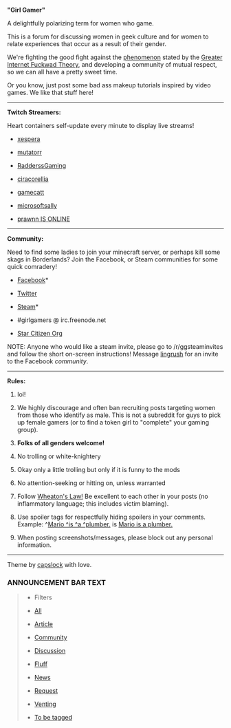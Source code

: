 **"Girl Gamer"**

A delightfully polarizing term for women who game.  

This is a forum for discussing women in geek culture and for women to relate experiences that occur as a result of their gender.

We're fighting the good fight against the [phenomenon](http://www.penny-arcade.com/comic/2004/03/19) stated by the [Greater Internet Fuckwad Theory](http://en.wikipedia.org/wiki/Online_disinhibition_effect), and developing a community of mutual respect, so we can all have a pretty sweet time.

Or you know, just post some bad ass makeup tutorials inspired by video games. We like that stuff here!

---------------------------

**Twitch Streamers:**

Heart containers self-update every minute to display live streams!

* [xespera](http://www.twitch.tv/xespera)

* [mutatorr](http://www.twitch.tv/mutatorr)

* [RadderssGaming](http://www.twitch.tv/RadderssGaming)

* [ciracorellia](http://www.twitch.tv/ciracorellia)

* [gamecatt](http://www.twitch.tv/gamecatt)

* [microsoftsally](http://www.twitch.tv/microsoftsally)

* [prawnn IS ONLINE](http://www.twitch.tv/prawnn)

----------------------------

**Community:**

Need to find some ladies to join your minecraft server, or perhaps kill some skags in Borderlands? Join the Facebook, or Steam communities for some quick comradery!

* [Facebook](http://on.fb.me/d0v1kh)*

* [Twitter](https://twitter.com/rgirlgamers)

* [Steam](http://steamcommunity.com/groups/girlgamers-reddit)*

* \#girlgamers @ irc.freenode.net

* [Star Citizen Org](https://robertsspaceindustries.com/orgs/GIRLGAMERS)

NOTE: Anyone who would like a steam invite, please go to /r/ggsteaminvites and follow the short on-screen instructions!
Message [lingrush](http://www.reddit.com/message/compose/?to=lingrush) for an invite to the Facebook *community*.  



---------------------------
**Rules:**

1. lol!

2. We highly discourage and often ban recruiting posts targeting women from those who identify as male. This is not a subreddit for guys to pick up female gamers (or to find a token girl to "complete" your gaming group).  

3. **Folks of all genders welcome!**

4. No trolling or white-knightery

5. Okay only a little trolling but only if it is funny to the mods

6. No attention-seeking or hitting on, unless warranted

7. Follow [Wheaton's Law!](http://knowyourmeme.com/memes/wheatons-law) Be excellent to each other in your posts (no inflammatory language; this includes victim blaming).  

8. Use spoiler tags for respectfully hiding spoilers in your comments. Example:
^[Mario ^is ^a ^plumber.](/spoiler) is [Mario is a plumber.](/spoiler)  

9. When posting screenshots/messages, please block out any personal information.

---------------------------

Theme by [capslock](http://www.reddit.com/user/capslock/) with love.

### ANNOUNCEMENT BAR TEXT

>* Filters
>
>* [All](http://www.reddit.com/r/girlgamers/)
>
>* [Article](http://az.reddit.com/r/girlgamers/#az)
>
>* [Community](http://cq.reddit.com/r/girlgamers/#cq)
>
>* [Discussion](http://dz.reddit.com/r/girlgamers/#dz)
>
>* [Fluff](http://fz.reddit.com/r/girlgamers/#fz)
>
>* [News](http://nq.reddit.com/r/girlgamers/#nq)
>
>* [Request](http://rz.reddit.com/r/girlgamers/#rz)
>
>* [Venting](http://vz.reddit.com/r/girlgamers/#vz)
>
>* [To be tagged](http://tq.reddit.com/r/girlgamers/#tq)

[](#/RES_SR_Config/NightModeCompatible)
